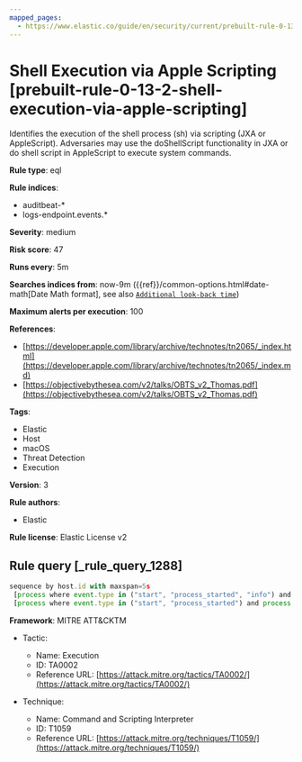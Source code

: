 ```yaml
---
mapped_pages:
  - https://www.elastic.co/guide/en/security/current/prebuilt-rule-0-13-2-shell-execution-via-apple-scripting.html
---
```


# Shell Execution via Apple Scripting [prebuilt-rule-0-13-2-shell-execution-via-apple-scripting]

Identifies the execution of the shell process (sh) via scripting (JXA or AppleScript). Adversaries may use the doShellScript functionality in JXA or do shell script in AppleScript to execute system commands.

**Rule type**: eql

**Rule indices**:

* auditbeat-*
* logs-endpoint.events.*

**Severity**: medium

**Risk score**: 47

**Runs every**: 5m

**Searches indices from**: now-9m ({{ref}}/common-options.html#date-math[Date Math format], see also [`Additional look-back time`](docs-content://solutions/security/detect-and-alert/create-detection-rule.md#rule-schedule))

**Maximum alerts per execution**: 100

**References**:

* [https://developer.apple.com/library/archive/technotes/tn2065/_index.html](https://developer.apple.com/library/archive/technotes/tn2065/_index.md)
* [https://objectivebythesea.com/v2/talks/OBTS_v2_Thomas.pdf](https://objectivebythesea.com/v2/talks/OBTS_v2_Thomas.pdf)

**Tags**:

* Elastic
* Host
* macOS
* Threat Detection
* Execution

**Version**: 3

**Rule authors**:

* Elastic

**Rule license**: Elastic License v2

## Rule query [_rule_query_1288]

```js
sequence by host.id with maxspan=5s
 [process where event.type in ("start", "process_started", "info") and process.name == "osascript"] by process.pid
 [process where event.type in ("start", "process_started") and process.name == "sh" and process.args == "-c"] by process.parent.pid
```

**Framework**: MITRE ATT&CKTM

* Tactic:

    * Name: Execution
    * ID: TA0002
    * Reference URL: [https://attack.mitre.org/tactics/TA0002/](https://attack.mitre.org/tactics/TA0002/)

* Technique:

    * Name: Command and Scripting Interpreter
    * ID: T1059
    * Reference URL: [https://attack.mitre.org/techniques/T1059/](https://attack.mitre.org/techniques/T1059/)



